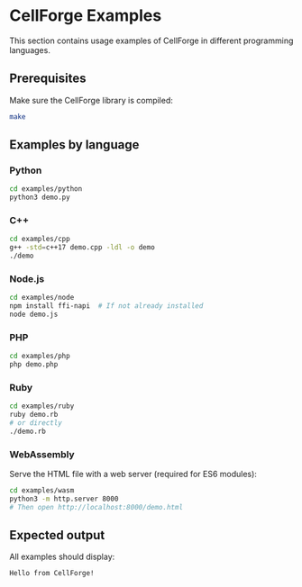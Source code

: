 # CellForge Examples

This section contains usage examples of CellForge in different programming languages.

## Prerequisites

Make sure the CellForge library is compiled:
```bash
make
```

## Examples by language

### Python
```bash
cd examples/python
python3 demo.py
```

### C++
```bash
cd examples/cpp
g++ -std=c++17 demo.cpp -ldl -o demo
./demo
```

### Node.js
```bash
cd examples/node
npm install ffi-napi  # If not already installed
node demo.js
```

### PHP
```bash
cd examples/php
php demo.php
```

### Ruby
```bash
cd examples/ruby
ruby demo.rb
# or directly
./demo.rb
```

### WebAssembly
Serve the HTML file with a web server (required for ES6 modules):
```bash
cd examples/wasm
python3 -m http.server 8000
# Then open http://localhost:8000/demo.html
```

## Expected output

All examples should display:
```
Hello from CellForge!
``` 